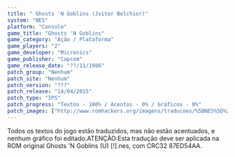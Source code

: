 ```yaml
---
title: " Ghosts 'N Goblins (Jvitor Belchior)"
system: "NES"
platform: "Console"
game_title: "Ghosts 'N Goblins"
game_category: "Ação / Plataforma"
game_players: "2"
game_developer: "Micronics"
game_publisher: "Capcom"
game_release_date: "??/11/1986"
patch_group: "Nenhum"
patch_site: "Nenhum"
patch_version: "???"
patch_release: "14/04/2015"
patch_type: "IPS"
patch_progress: "Textos - 100% / Acentos - 0% / Gráficos - 0%"
patch_images: ["http://www.romhackers.org/imagens/traducoes/%5BNES%5D%20Ghosts%20'N%20Goblins%20-%20Jvitor%20Belchior%20-%201.png","http://www.romhackers.org/imagens/traducoes/%5BNES%5D%20Ghosts%20'N%20Goblins%20-%20Jvitor%20Belchior%20-%202.png","http://www.romhackers.org/imagens/traducoes/%5BNES%5D%20Ghosts%20'N%20Goblins%20-%20Jvitor%20Belchior%20-%203.png"]
---
```

Todos os textos do jogo estão traduzidos, mas não estão acentuados, e nenhum gráfico foi editado.ATENÇÃO:Esta tradução deve ser aplicada na ROM original Ghosts 'N Goblins (U) [!].nes, com CRC32 87ED54AA.
